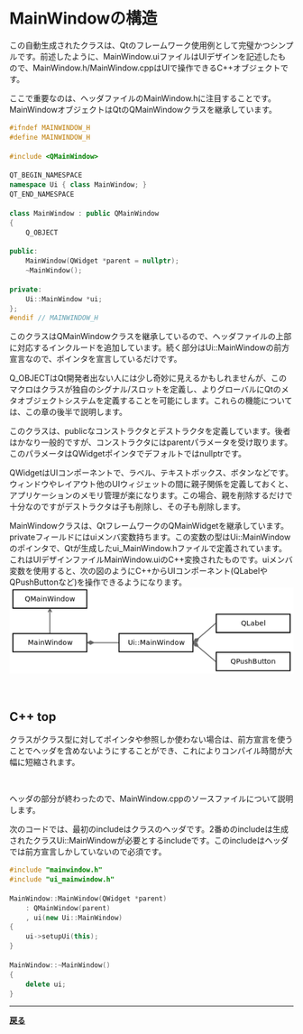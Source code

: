 # MainWindowの構造

この自動生成されたクラスは、Qtのフレームワーク使用例として完璧かつシンプルです。前述したように、MainWindow.uiファイルはUIデザインを記述したもので、MainWindow.h/MainWindow.cppはUIで操作できるC++オブジェクトです。

ここで重要なのは、ヘッダファイルのMainWindow.hに注目することです。MainWindowオブジェクトはQtのQMainWindowクラスを継承しています。

```C++
#ifndef MAINWINDOW_H
#define MAINWINDOW_H

#include <QMainWindow>

QT_BEGIN_NAMESPACE
namespace Ui { class MainWindow; }
QT_END_NAMESPACE

class MainWindow : public QMainWindow
{
    Q_OBJECT

public:
    MainWindow(QWidget *parent = nullptr);
    ~MainWindow();

private:
    Ui::MainWindow *ui;
};
#endif // MAINWINDOW_H
```

このクラスはQMainWindowクラスを継承しているので、ヘッダファイルの上部に対応するインクルードを追加しています。続く部分はUi::MainWindowの前方宣言なので、ポインタを宣言しているだけです。

Q_OBJECTはQt開発者出ない人には少し奇妙に見えるかもしれませんが、このマクロはクラスが独自のシグナル/スロットを定義し、よりグローバルにQtのメタオブジェクトシステムを定義することを可能にします。これらの機能については、この章の後半で説明します。

このクラスは、publicなコンストラクタとデストラクタを定義しています。後者はかなり一般的ですが、コンストラクタにはparentパラメータを受け取ります。このパラメータはQWidgetポインタでデフォルトではnullptrです。

QWidgetはUIコンポーネントで、ラベル、テキストボックス、ボタンなどです。ウィンドウやレイアウト他のUIウィジェットの間に親子関係を定義しておくと、アプリケーションのメモリ管理が楽になります。この場合、親を削除するだけで十分なのですがデストラクタは子も削除し、その子も削除します。

MainWindowクラスは、QtフレームワークのQMainWidgetを継承しています。privateフィールドにはuiメンバ変数持ちます。この変数の型はUi::MainWindowのポインタで、Qtが生成したui_MainWindow.hファイルで定義されています。これはUIデザインファイルMainWindow.uiのC++変換されたものです。uiメンバ変数を使用すると、次の図のようにC++からUIコンポーネント(QLabelやQPushButtonなど)を操作できるようになります。
![UIコンポーネント概念図](img/4.png)

<br>

## C++ top
クラスがクラス型に対してポインタや参照しか使わない場合は、前方宣言を使うことでヘッダを含めないようにすることができ、これによりコンパイル時間が大幅に短縮されます。

<br>

ヘッダの部分が終わったので、MainWindow.cppのソースファイルについて説明します。

次のコードでは、最初のincludeはクラスのヘッダです。2番めのincludeは生成されたクラスUi::MainWindowが必要とするincludeです。このincludeはヘッダでは前方宣言しかしていないので必須です。

```C++
#include "mainwindow.h"
#include "ui_mainwindow.h"

MainWindow::MainWindow(QWidget *parent)
    : QMainWindow(parent)
    , ui(new Ui::MainWindow)
{
    ui->setupUi(this);
}

MainWindow::~MainWindow()
{
    delete ui;
}
```

***
**[戻る](../index.html)**
